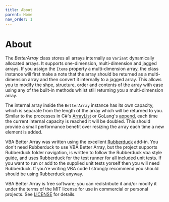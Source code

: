 ```yaml
---
title: About
parent: Home
nav_order: 1
---
```


# About

The *BetterArray* class stores all arrays internally as `Variant` dynamically allocated arrays. It supports one-dimension, multi-dimension and jagged arrays. If you assign the `Items` property a multi-dimension array, the class instance will first make a note that the array should be returned as a multi-dimension array and then convert it internally to a jagged array. This allows you to modify the shpe, structure, order and contents of the array with ease using any of the built-in methods whilst still returning you a multi-dimension array.

The internal array inside the `BetterArray` instance has its own capacity, which is separate from the length of the array which will be returned to you. Similar to the processes in C#'s [ArrayList](https://docs.microsoft.com/en-us/dotnet/api/system.collections.arraylist?view=netframework-4.8) or GoLang's [append](https://golang.org/pkg/builtin/#append), each time the current internal capacity is reached it will be doubled. This should provide a small performance benefit over resizing the array each time a new element is added.

VBA Better Array was written using the excellent [Rubberduck](https://github.com/rubberduck-vba/Rubberduck) add-in. You don't need Rubberduck to use VBA Better Array, but the project supports Rubberduck folder navigation, is written to follow the Rubberduck vba style guide, and uses Rubberduck for the test runner for all included unit tests. If you want to run or add to the supplied unit tests yorself then you will need Rubberduck. If you're writing VBA code I strongly recommend you should should be using Rubberduck anyway.

VBA Better Array is free software; you can redistribute it and/or modify it under the terms of the MIT license for use in commercial or personal projects. See [LICENSE](https://github.com/Senipah/VBA-Better-Array/blob/master/LICENSE) for details.

